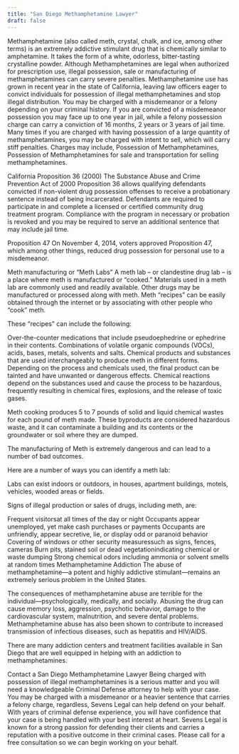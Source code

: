 ```yaml
---
title: "San Diego Methamphetamine Lawyer"
draft: false
---
```

Methamphetamine (also called meth, crystal, chalk, and ice, among other terms) is an extremely addictive stimulant drug that is chemically similar to amphetamine. It takes the form of a white, odorless, bitter-tasting crystalline powder. Although Methamphetamines are legal when authorized for prescription use, illegal possession, sale or manufacturing of methamphetamines can carry severe penalties. Methamphetamine use has grown in recent year in the state of California, leaving law officers eager to convict individuals for possession of illegal methamphetamines and stop illegal distribution. You may be charged with a misdemeanor or a felony depending on your criminal history. If you are convicted of a misdemeanor possession you may face up to one year in jail, while a felony possession charge can carry a conviction of 16 months, 2 years or 3 years of jail time. Many times if you are charged with having possession of a large quantity of methamphetamines, you may be charged with intent to sell, which will carry stiff penalties. Charges may include, Possession of Methamphetamines, Possession of Methamphetamines for sale and transportation for selling methamphetamines.

California Proposition 36 (2000) The Substance Abuse and Crime Prevention Act of 2000
Proposition 36 allows qualifying defendants convicted if non-violent drug possession offenses to receive a probationary sentence instead of being incarcerated. Defendants are required to participate in and complete a licensed or certified community drug treatment program. Compliance with the program in necessary or probation is revoked and you may be required to serve an additional sentence that may include jail time.

Proposition 47
On November 4, 2014, voters approved Proposition 47, which among other things, reduced drug possession for personal use to a misdemeanor.

Meth manufacturing or “Meth Labs”
A meth lab – or clandestine drug lab – is a place where meth is manufactured or “cooked.” Materials used in a meth lab are commonly used and readily available. Other drugs may be manufactured or processed along with meth. Meth “recipes” can be easily obtained through the internet or by associating with other people who “cook” meth.

These “recipes” can include the following:

Over-the-counter medications that include pseudoephedrine or ephedrine in their contents.
Combinations of volatile organic compounds (VOCs), acids, bases, metals, solvents and salts.
Chemical products and substances that are used interchangeably to produce meth in different forms.
Depending on the process and chemicals used, the final product can be tainted and have unwanted or dangerous effects.
Chemical reactions depend on the substances used and cause the process to be hazardous, frequently resulting in chemical fires, explosions, and the release of toxic gases.

Meth cooking produces 5 to 7 pounds of solid and liquid chemical wastes for each pound of meth made. These byproducts are considered hazardous waste, and it can contaminate a building and its contents or the groundwater or soil where they are dumped.

The manufacturing of Meth is extremely dangerous and can lead to a number of bad outcomes.

Here are a number of ways you can identify a meth lab:

Labs can exist indoors or outdoors, in houses, apartment buildings, motels, vehicles, wooded areas or fields.

Signs of illegal production or sales of drugs, including meth, are:

Frequent visitorsat all times of the day or night
Occupants appear unemployed, yet make cash purchases or payments
Occupants are unfriendly, appear secretive, lie, or display odd or paranoid behavior
Covering of windows or other security measuressuch as signs, fences, cameras
Burn pits, stained soil or dead vegetationindicating chemical or waste dumping
Strong chemical odors including ammonia or solvent smells at random times
Methamphetamine Addiction
The abuse of methamphetamine—a potent and highly addictive stimulant—remains an extremely serious problem in the United States.

The consequences of methamphetamine abuse are terrible for the individual––psychologically, medically, and socially. Abusing the drug can cause memory loss, aggression, psychotic behavior, damage to the cardiovascular system, malnutrition, and severe dental problems. Methamphetamine abuse has also been shown to contribute to increased transmission of infectious diseases, such as hepatitis and HIV/AIDS.

There are many addiction centers and treatment facilities available in San Diego that are well equipped in helping with an addiction to methamphetamines.

Contact a San Diego Methamphetamine Lawyer
Being charged with possession of illegal methamphetamines is a serious matter and you will need a knowledgeable Criminal Defense attorney to help with your case. You may be charged with a misdemeanor or a heavier sentence that carries a felony charge, regardless, Sevens Legal can help defend on your behalf. With years of criminal defense experience, you will have confidence that your case is being handled with your best interest at heart. Sevens Legal is known for a strong passion for defending their clients and carries a reputation with a positive outcome in their criminal cases. Please call for a free consultation so we can begin working on your behalf.